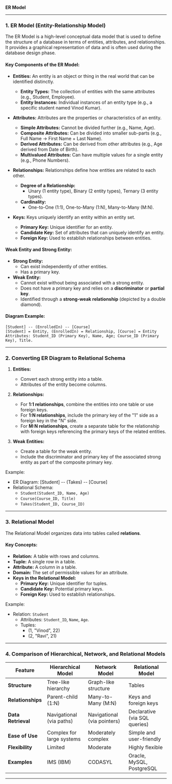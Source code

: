 **ER Model**

---

### **1. ER Model (Entity-Relationship Model)**
The ER Model is a high-level conceptual data model that is used to define the structure of a database in terms of entities, attributes, and relationships. It provides a graphical representation of data and is often used during the database design phase.

#### **Key Components of the ER Model:**
- **Entities:**
  An entity is an object or thing in the real world that can be identified distinctly.
  - **Entity Types:** The collection of entities with the same attributes (e.g., Student, Employee).
  - **Entity Instances:** Individual instances of an entity type (e.g., a specific student named Vinod Kumar).

- **Attributes:**
  Attributes are the properties or characteristics of an entity.
  - **Simple Attributes:** Cannot be divided further (e.g., Name, Age).
  - **Composite Attributes:** Can be divided into smaller sub-parts (e.g., Full Name → First Name + Last Name).
  - **Derived Attributes:** Can be derived from other attributes (e.g., Age derived from Date of Birth).
  - **Multivalued Attributes:** Can have multiple values for a single entity (e.g., Phone Numbers).

- **Relationships:**
  Relationships define how entities are related to each other.
  - **Degree of a Relationship:**
    - Unary (1 entity type), Binary (2 entity types), Ternary (3 entity types).
  - **Cardinality:**
    - One-to-One (1:1), One-to-Many (1:N), Many-to-Many (M:N).

- **Keys:**
  Keys uniquely identify an entity within an entity set.
  - **Primary Key:** Unique identifier for an entity.
  - **Candidate Key:** Set of attributes that can uniquely identify an entity.
  - **Foreign Key:** Used to establish relationships between entities.

#### **Weak Entity and Strong Entity:**
- **Strong Entity:**
  - Can exist independently of other entities.
  - Has a primary key.
- **Weak Entity:**
  - Cannot exist without being associated with a strong entity.
  - Does not have a primary key and relies on a **discriminator** or **partial key**.
  - Identified through a **strong-weak relationship** (depicted by a double diamond).

#### **Diagram Example:**
```
[Student] -- (EnrolledIn) -- [Course]
[Student] = Entity, (EnrolledIn) = Relationship, [Course] = Entity
Attributes: Student_ID (Primary Key), Name, Age; Course_ID (Primary Key), Title.
```

---

### **2. Converting ER Diagram to Relational Schema**
1. **Entities:**
   - Convert each strong entity into a table.
   - Attributes of the entity become columns.

2. **Relationships:**
   - For **1:1 relationships**, combine the entities into one table or use foreign keys.
   - For **1:N relationships**, include the primary key of the "1" side as a foreign key in the "N" side.
   - For **M:N relationships**, create a separate table for the relationship with foreign keys referencing the primary keys of the related entities.

3. **Weak Entities:**
   - Create a table for the weak entity.
   - Include the discriminator and primary key of the associated strong entity as part of the composite primary key.

Example:
- ER Diagram: [Student] -- (Takes) -- [Course]
- Relational Schema:
  - `Student(Student_ID, Name, Age)`
  - `Course(Course_ID, Title)`
  - `Takes(Student_ID, Course_ID)`

---

### **3. Relational Model**
The Relational Model organizes data into tables called **relations**.

#### **Key Concepts:**
- **Relation:** A table with rows and columns.
- **Tuple:** A single row in a table.
- **Attribute:** A column in a table.
- **Domain:** The set of permissible values for an attribute.
- **Keys in the Relational Model:**
  - **Primary Key:** Unique identifier for tuples.
  - **Candidate Key:** Potential primary keys.
  - **Foreign Key:** Used to establish relationships.

Example:
- Relation: `Student`
  - Attributes: `Student_ID`, `Name`, `Age`.
  - Tuples:
    - (1, "Vinod", 22)
    - (2, "Ravi", 21)

---

### **4. Comparison of Hierarchical, Network, and Relational Models**
| Feature              | Hierarchical Model         | Network Model                 | Relational Model               |
|----------------------|----------------------------|-------------------------------|--------------------------------|
| **Structure**        | Tree-like hierarchy        | Graph-like structure          | Tables                         |
| **Relationships**    | Parent-child (1:N)         | Many-to-Many (M:N)            | Keys and foreign keys          |
| **Data Retrieval**   | Navigational (via paths)   | Navigational (via pointers)   | Declarative (via SQL queries)  |
| **Ease of Use**      | Complex for large systems  | Moderately complex            | Simple and user-friendly       |
| **Flexibility**      | Limited                    | Moderate                      | Highly flexible                |
| **Examples**         | IMS (IBM)                 | CODASYL                       | Oracle, MySQL, PostgreSQL      |

---
